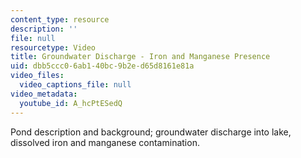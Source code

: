 ```yaml
---
content_type: resource
description: ''
file: null
resourcetype: Video
title: Groundwater Discharge - Iron and Manganese Presence
uid: dbb5ccc0-6ab1-40bc-9b2e-d65d8161e81a
video_files:
  video_captions_file: null
video_metadata:
  youtube_id: A_hcPtESedQ
---
```


Pond description and background; groundwater discharge into lake, dissolved iron and manganese contamination.
